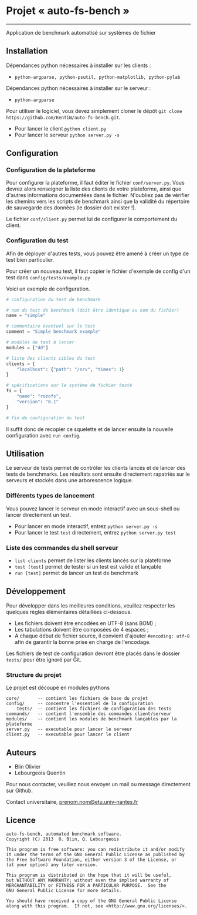 Projet « auto-fs-bench »
========================

---

Application de benchmark automatisé sur systèmes de fichier

## Installation

Dépendances python nécessaires à installer sur les clients :

* `python-argparse, python-psutil, python-matplotlib, python-pylab`

Dépendances python nécessaires à installer sur le serveur :

* `python-argparse`

Pour utiliser le logiciel, vous devez simplement cloner le dépôt `git clone https://github.com/KenTiN/auto-fs-bench.git`.

* Pour lancer le client `python client.py`
* Pour lancer le serveur `python server.py -s`

## Configuration

### Configuration de la plateforme

Pour configurer la plateforme, il faut éditer le fichier `conf/server.py`. Vous devrez alors renseigner la liste des clients de votre plateforme,
ainsi que d'autres informations documentées dans le fichier. N'oubliez pas de vérifier les chemins vers les scripts de benchmark ainsi que la
validité du répertoire de sauvegarde des données (le dossier doit exister !).

Le fichier `conf/client.py` permet lui de configurer le comportement du client.

### Configuration du test

Afin de déployer d'autres tests, vous pouvez être amené à créer un type de test bien particulier.

Pour créer un nouveau test, il faut copier le fichier d'exemple de config d'un test dans `config/tests/example.py`

Voici un exemple de configuration.

```python
# configuration du test de benchmark

# nom du test de benchmark (doit être identique au nom du fichier)
name = "simple"

# commentaire éventuel sur le test
comment = "Simple benchmark example"

# modules de test à lancer
modules = ["dd"]

# liste des clients cibles du test
clients = {
    "localhost": {"path": "/srv", "times": 1}
}

# spécifications sur le système de fichier testé
fs = {
    "name": "rozofs",
    "version": "0.1"
}

# fin de configuration du test
```

Il suffit donc de recopier ce squelette et de lancer ensuite la nouvelle configuration avec `run config`.

## Utilisation

Le serveur de tests permet de contrôler les clients lancés et de lancer des tests de benchmarks. Les résultats sont
ensuite directement rapatriés sur le serveurs et stockés dans une arborescence logique.

### Différents types de lancement

Vous pouvez lancer le serveur en mode interactif avec un sous-shell ou lancer directement un test.

* Pour lancer en mode interactif, entrez `python server.py -s`
* Pour lancer le test `test` directement, entrez `python server.py test`

### Liste des commandes du shell serveur

* `list clients` permet de lister les clients lancés sur la plateforme
* `test [test]` permet de tester si un test est valide et lançable
* `run [test]` permet de lancer un test de benchmark

## Développement

Pour développer dans les meilleures conditions, veuillez respecter les quelques
règles élémentaires détaillées ci-dessous.

* Les fichiers doivent être encodées en UTF-8 (sans BOM) ;
* Les tabulations doivent être composées de 4 espaces ;
* A chaque début de fichier source, il convient d'ajouter `#encoding: utf-8` afin
de garantir la bonne prise en charge de l'encodage.

Les fichiers de test de configuration devront être placés dans le dossier `tests/`
pour être ignoré par Git.

### Structure du projet

Le projet est découpé en modules pythons

    core/       -- contient les fichiers de base du projet
    config/     -- concentre l'essentiel de la configuration
        tests/  -- contient les fichiers de configuration des tests
    commands/   -- contient l'ensemble des commandes client/serveur
    modules/    -- contient les modules de benchmark lançables par la plateforme
    server.py   -- executable pour lancer le serveur
    client.py   -- executable pour lancer le client


## Auteurs

* Blin Olivier
* Lebourgeois Quentin

Pour nous contacter, veuillez nous envoyer un mail ou message directement sur Github.

Contact universitaire, <prenom.nom@etu.univ-nantes.fr>

## Licence

	auto-fs-bench, automated benchmark software.
    Copyright (C) 2013  O. Blin, Q. Lebourgeois

    This program is free software: you can redistribute it and/or modify
    it under the terms of the GNU General Public License as published by
    the Free Software Foundation, either version 3 of the License, or
    (at your option) any later version.

    This program is distributed in the hope that it will be useful,
    but WITHOUT ANY WARRANTY; without even the implied warranty of
    MERCHANTABILITY or FITNESS FOR A PARTICULAR PURPOSE.  See the
    GNU General Public License for more details.

    You should have received a copy of the GNU General Public License
    along with this program.  If not, see <http://www.gnu.org/licenses/>.
